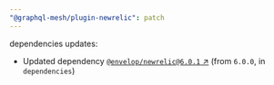 ```yaml
---
"@graphql-mesh/plugin-newrelic": patch
---
```

dependencies updates:
  - Updated dependency [`@envelop/newrelic@6.0.1` ↗︎](https://www.npmjs.com/package/@envelop/newrelic/v/6.0.1) (from `6.0.0`, in `dependencies`)
